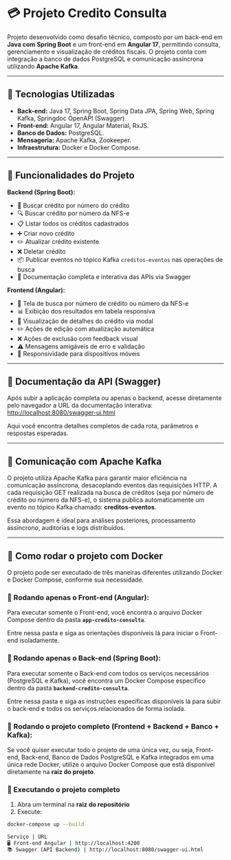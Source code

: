 # 💳 Projeto Credito Consulta

Projeto desenvolvido como desafio técnico, composto por um back-end em **Java com Spring Boot** e um front-end em **Angular 17**, permitindo consulta, gerenciamento e visualização de créditos fiscais. O projeto conta com integração a banco de dados PostgreSQL e comunicação assíncrona utilizando **Apache Kafka**.

---

## 🧩 Tecnologias Utilizadas

- **Back-end:** Java 17, Spring Boot, Spring Data JPA, Spring Web, Spring Kafka, Springdoc OpenAPI (Swagger).
- **Front-end:** Angular 17, Angular Material, RxJS.
- **Banco de Dados:** PostgreSQL.
- **Mensageria:** Apache Kafka, Zookeeper.
- **Infraestrutura:** Docker e Docker Compose.

---

## 🚀 Funcionalidades do Projeto

**Backend (Spring Boot):**

- 🔎 Buscar crédito por número do crédito
- 🔍 Buscar crédito por número da NFS-e
- 📋 Listar todos os créditos cadastrados
- ➕ Criar novo crédito
- ✏️ Atualizar crédito existente
- ❌ Deletar crédito
- 📦 Publicar eventos no tópico Kafka `creditos-eventos` nas operações de busca
- 📄 Documentação completa e interativa das APIs via Swagger

**Frontend (Angular):**

- 🧾 Tela de busca por número de crédito ou número da NFS-e
- 📊 Exibição dos resultados em tabela responsiva
- 📌 Visualização de detalhes do crédito via modal
- ✏️ Ações de edição com atualização automática
- ❌ Ações de exclusão com feedback visual
- ⚠️ Mensagens amigáveis de erro e validação
- 📱 Responsividade para dispositivos móveis

---

## 📄 Documentação da API (Swagger)

Após subir a aplicação completa ou apenas o backend, acesse diretamente pelo navegador a URL da documentação interativa: [http://localhost:8080/swagger-ui.html](http://localhost:8080/swagger-ui.html)

Aqui você encontra detalhes completos de cada rota, parâmetros e respostas esperadas.

---

## 📡 Comunicação com Apache Kafka

O projeto utiliza Apache Kafka para garantir maior eficiência na comunicação assíncrona, desacoplando eventos das requisições HTTP. A cada requisição GET realizada na busca de créditos (seja por número de crédito ou número da NFS-e), o sistema publica automaticamente um evento no tópico Kafka chamado: **creditos-eventos**.

Essa abordagem é ideal para análises posteriores, processamento assíncrono, auditorias e logs distribuídos.

---

## 🐳 Como rodar o projeto com Docker

O projeto pode ser executado de três maneiras diferentes utilizando Docker e Docker Compose, conforme sua necessidade.

### 🔹 Rodando apenas o Front-end (Angular):

Para executar somente o Front-end, você encontra o arquivo Docker Compose dentro da pasta **`app-credito-consulta`**.

Entre nessa pasta e siga as orientações disponíveis lá para iniciar o Front-end isoladamente.

### 🔹 Rodando apenas o Back-end (Spring Boot):

Para executar somente o Back-end com todos os serviços necessários (PostgreSQL e Kafka), você encontra um Docker Compose específico dentro da pasta **`backend-credito-consulta`**.

Entre nessa pasta e siga as instruções específicas disponíveis lá para subir o back-end e todos os serviços relacionados de forma isolada.

### 🔹 Rodando o projeto completo (Frontend + Backend + Banco + Kafka):

Se você quiser executar todo o projeto de uma única vez, ou seja, Front-end, Back-end, Banco de Dados PostgreSQL e Kafka integrados em uma única rede Docker, utilize o arquivo Docker Compose que está disponível diretamente na **raiz do projeto**.

### 🚀 Executando o projeto completo

1. Abra um terminal na **raiz do repositório**
2. Execute:

```bash
docker-compose up --build

Serviço | URL
🖥️ Front-end Angular | http://localhost:4200
📚 Swagger (API Backend) | http://localhost:8080/swagger-ui.html


```
